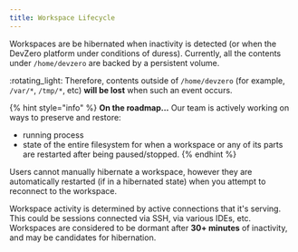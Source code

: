 ```yaml
---
title: Workspace Lifecycle
---
```

Workspaces are be hibernated when inactivity is detected (or when the DevZero platform under conditions of duress). Currently, all the contents under `/home/devzero` are backed by a persistent volume.

:rotating\_light: Therefore, contents outside of `/home/devzero` (for example, `/var/*`, `/tmp/*`, etc) **will be lost** when such an event occurs.

{% hint style="info" %}
**On the roadmap...** Our team is actively working on ways to preserve and restore:

* running process
* state of the entire filesystem for when a workspace or any of its parts are restarted after being paused/stopped.
{% endhint %}

Users cannot manually hibernate a workspace, however they are automatically restarted (if in a hibernated state) when you attempt to reconnect to the workspace.

Workspace activity is determined by active connections that it's serving. This could be sessions connected via SSH, via various IDEs, etc. Workspaces are considered to be dormant after **30+ minutes** of inactivity, and may be candidates for hibernation.
